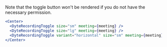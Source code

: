 Note that the toggle button won't be rendered if you do not have the
necessary permission.

```jsx live
<Center>
  <DyteRecordingToggle size="sm" meeting={meeting} />
  <DyteRecordingToggle size="lg" meeting={meeting} />
  <DyteRecordingToggle variant="horizontal" size="sm" meeting={meeting} />
</Center>
```
